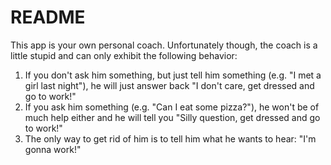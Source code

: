 # README

This app is your own personal coach. Unfortunately though, the coach is a little stupid and can only exhibit the following behavior:

1. If you don't ask him something, but just tell him something (e.g. "I met a girl last night"), he will just answer back "I don't care, get dressed and go to work!"
2. If you ask him something (e.g. "Can I eat some pizza?"), he won't be of much help either and he will tell you "Silly question, get dressed and go to work!"
3. The only way to get rid of him is to tell him what he wants to hear: "I'm gonna work!"
